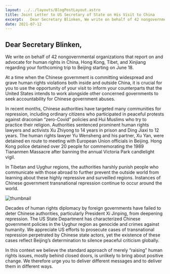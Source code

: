 ```yaml
---
layout: ../../layouts/BlogPostLayout.astro
title: Joint Letter to US Secretary of State on His Visit to China
excerpt:   Dear Secretary Blinken, We write on behalf of 42 nongovernmental organizations that report on and advocate for human rights...
date: 2021-07-12
---
```



## Dear Secretary Blinken,

We write on behalf of 42 nongovernmental organizations that report on and advocate for human rights in China, Hong Kong, Tibet, and Xinjiang regarding your forthcoming trip to Beijing starting on June 18.

At a time when the Chinese government is committing widespread and grave human rights violations both inside and outside China, it is crucial for you to use the opportunity of your visit to inform your counterparts that the United States intends to work alongside other concerned governments to seek accountability for Chinese government abuses.

In recent months, Chinese authorities have targeted many communities for repression, including ordinary citizens who participated in peaceful protests against draconian “zero-Covid” policies and Hui Muslims who try to practice their religion. Authorities sentenced prominent human rights lawyers and activists Xu Zhiyong to 14 years in prison and Ding Jiaxi to 12 years. The human rights lawyer Yu Wensheng and his partner, Xu Yan, were detained en route to meeting with European Union officials in Beijing.  Hong Kong police detained over 20 people for commemorating the 1989 Tiananmen Massacre after banning the annual Victoria Park candlelight vigil.

In Tibetan and Uyghur regions, the authorities harshly punish people who communicate with those abroad to further prevent the outside world from learning about these highly repressive and surveilled regions. Instances of Chinese government transnational repression continue to occur around the world.

![thumbnail](https://s7712.pcdn.co/wp-content/uploads/2023/06/Jointletter-580x360.png)

Decades of human rights diplomacy by foreign governments have failed to deter Chinese authorities, particularly President Xi Jinping, from deepening repression. The US State Department has characterized Chinese government policies in the Uyghur region as genocide and crimes against humanity. We appreciate US efforts to prosecute cases of transnational repression perpetrated by Chinese state actors, yet the existence of these cases reflect Beijing’s determination to silence peaceful criticism globally.

In this context we believe the standard approach of merely “raising” human rights issues, mostly behind closed doors, is unlikely to bring about positive change.  We therefore urge you to deliver different messages and to deliver them in different ways.